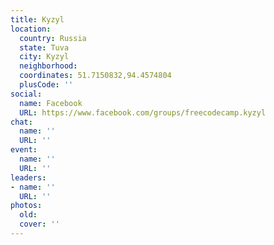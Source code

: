 ```yaml
---
title: Kyzyl
location:
  country: Russia
  state: Tuva
  city: Kyzyl
  neighborhood: 
  coordinates: 51.7150832,94.4574804
  plusCode: ''
social:
  name: Facebook
  URL: https://www.facebook.com/groups/freecodecamp.kyzyl
chat:
  name: ''
  URL: ''
event:
  name: ''
  URL: ''
leaders:
- name: ''
  URL: ''
photos:
  old: 
  cover: ''
---
```

